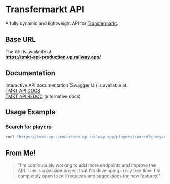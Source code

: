 # Transfermarkt API

A fully dynamic and lightweight API for [Transfermarkt](https://www.transfermarkt.co.uk/).

## Base URL

The API is available at:  
**https://tmkt-api-production.up.railway.app/**

## Documentation

Interactive API documentation (Swagger UI) is available at:  
[TMKT API DOCS](https://tmkt-api-production.up.railway.app/)  
[TMKT API REDOC](https://tmkt-api-production.up.railway.app/redoc) (alternative docs)


## Usage Example

### Search for players
```bash
curl "https://tmkt-api-production.up.railway.app/players/search?query=saka"
```

## From Me!

> "I'm continuously working to add more endpoints and improve the API. This is a passion project that I'm developing in my free time. I'm completely open to pull requests and suggestions for new features!"
